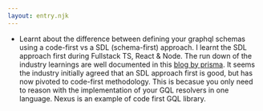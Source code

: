 ```yaml
---
layout: entry.njk
---
```


- Learnt about the difference between defining your graphql schemas using a code-first vs a SDL (schema-first) approach. I learnt the SDL approach first during Fullstack TS, React & Node. The run down of the industry learnings are well documented in this [blog by prisma](https://www.prisma.io/blog/the-problems-of-schema-first-graphql-development-x1mn4cb0tyl3). It seems the industry initially agreed that an SDL approach first is good, but has now pivoted to code-first methodology. This is becasue you only need to reason with the implementation of your GQL resolvers in one language. Nexus is an example of code first GQL library.
